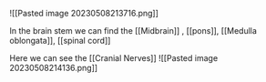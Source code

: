 ![[Pasted image 20230508213716.png]]

In the brain stem we can find the [[Midbrain]] , [[pons]], [[Medulla oblongata]], [[spinal cord]]

Here we can see the [[Cranial Nerves]]
![[Pasted image 20230508214136.png]]
